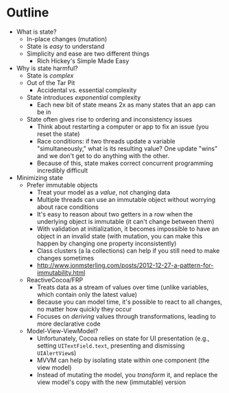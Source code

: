 # Outline

- What is state?
  - In-place changes (mutation)
  - State is _easy_ to understand
  - Simplicity and ease are two different things
    - Rich Hickey's Simple Made Easy
- Why is state harmful?
  - State is _complex_
  - Out of the Tar Pit
    - Accidental vs. essential complexity
  - State introduces _exponential_ complexity
    - Each new bit of state means 2x as many states that an app can be in
  - State often gives rise to ordering and inconsistency issues
    - Think about restarting a computer or app to fix an issue (you reset the state)
    - Race conditions: if two threads update a variable "simultaneously," what is its resulting
      value? One update "wins" and we don't get to do anything with the other.
    - Because of this, state makes correct concurrent programming incredibly difficult
- Minimizing state
  - Prefer immutable objects
    - Treat your model as a _value_, not changing data
    - Multiple threads can use an immutable object without worrying about race
      conditions
    - It's easy to reason about two getters in a row when the underlying object is
      immutable (it can't change between them)
    - With validation at initialization, it becomes impossible to have an object
      in an invalid state (with mutation, you can make this happen by changing
      one property inconsistently)
    - Class clusters (a la collections) can help if you still need to make
      changes sometimes
    - http://www.jonmsterling.com/posts/2012-12-27-a-pattern-for-immutability.html
  - ReactiveCocoa/FRP
    - Treats data as a stream of values over time (unlike variables, which
      contain only the latest value)
    - Because you can model time, it's possible to react to all changes, no matter
      how quickly they occur
    - Focuses on _deriving_ values through transformations, leading to more
      declarative code
  - Model-View-ViewModel?
    - Unfortunately, Cocoa relies on state for UI presentation (e.g., setting
      `UITextField.text`, presenting and dismissing `UIAlertView`s)
    - MVVM can help by isolating state within one component (the view model)
    - Instead of mutating the model, you _transform_ it, and replace the view
      model's copy with the new (immutable) version
